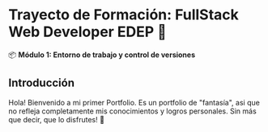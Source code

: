 # Trayecto de Formación: FullStack Web Developer EDEP :rocket:

:package: **Módulo 1: Entorno de trabajo y control de versiones**

## Introducción
Hola! Bienvenido a mi primer Portfolio. Es un portfolio de "fantasía", asi que no refleja completamente
mis conocimientos y logros personales.
Sin más que decir, que lo disfrutes!  :clap:

